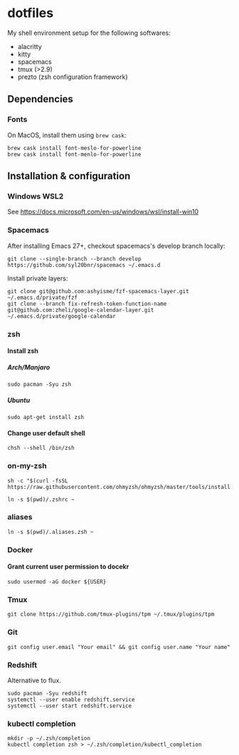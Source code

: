 # dotfiles
My shell environment setup for the following softwares:

* alacritty
* kitty
* spacemacs
* tmux (>2.9)
* prezto (zsh configuration framework)

## Dependencies
### Fonts
On MacOS, install them using `brew cask`:
```
brew cask install font-meslo-for-powerline
brew cask install font-menlo-for-powerline
```

## Installation & configuration
### Windows WSL2
See https://docs.microsoft.com/en-us/windows/wsl/install-win10

### Spacemacs
After installing Emacs 27+, checkout spacemacs's develop branch locally:
```
git clone --single-branch --branch develop https://github.com/syl20bnr/spacemacs ~/.emacs.d
```
Install private layers:
```
git clone git@github.com:ashyisme/fzf-spacemacs-layer.git ~/.emacs.d/private/fzf
git clone --branch fix-refresh-token-function-name git@github.com:zheli/google-calendar-layer.git ~/.emacs.d/private/google-calendar
```

### zsh
#### Install zsh
##### Arch/Manjaro
```
sudo pacman -Syu zsh
```
##### Ubuntu
```
sudo apt-get install zsh
```
#### Change user default shell
```
chsh --shell /bin/zsh
```

### on-my-zsh
```
sh -c "$(curl -fsSL https://raw.githubusercontent.com/ohmyzsh/ohmyzsh/master/tools/install.sh)"

ln -s $(pwd)/.zshrc ~
```

### aliases
```
ln -s $(pwd)/.aliases.zsh ~
```

### Docker
#### Grant current user permission to docekr
```
sudo usermod -aG docker ${USER}
```

### Tmux
```
git clone https://github.com/tmux-plugins/tpm ~/.tmux/plugins/tpm
```

### Git
```
git config user.email "Your email" && git config user.name "Your name"
```

### Redshift
Alternative to flux.
```
sudo pacman -Syu redshift
systemctl --user enable redshift.service
systemctl --user start redshift.service
```

### kubectl completion
```
mkdir -p ~/.zsh/completion
kubectl completion zsh > ~/.zsh/completion/kubectl_completion
```
